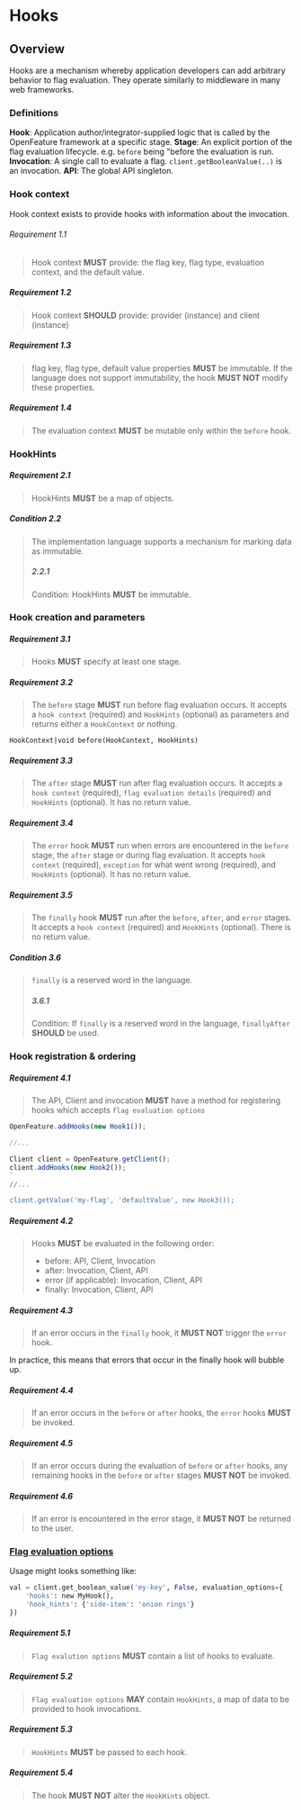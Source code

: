 # Hooks

## Overview

Hooks are a mechanism whereby application developers can add arbitrary behavior
to flag evaluation. They operate similarly to middleware in many web frameworks.

### Definitions

**Hook**: Application author/integrator-supplied logic that is called by the OpenFeature framework at a specific stage.
**Stage**: An explicit portion of the flag evaluation lifecycle. e.g. `before` being "before the evaluation is run.
**Invocation**: A single call to evaluate a flag. `client.getBooleanValue(..)` is an invocation.
**API**: The global API singleton.

### Hook context

Hook context exists to provide hooks with information about the invocation.

###### Requirement 1.1

> Hook context **MUST** provide: the flag key, flag type, evaluation context, and the default value.


##### Requirement 1.2

> Hook context **SHOULD** provide: provider (instance) and client (instance)

##### Requirement 1.3

> flag key, flag type, default value properties **MUST** be immutable. If the language does not support immutability, the hook **MUST NOT** modify these properties.

##### Requirement 1.4

> The evaluation context **MUST** be mutable only within the `before` hook.

### HookHints

##### Requirement 2.1

> HookHints **MUST** be a map of objects.


##### Condition 2.2

> The implementation language supports a mechanism for marking data as immutable.
>
> ##### 2.2.1
>
> Condition: HookHints **MUST** be immutable.


### Hook creation and parameters


##### Requirement 3.1

> Hooks **MUST** specify at least one stage.

##### Requirement 3.2

> The `before` stage **MUST** run before flag evaluation occurs. It accepts a `hook context` (required) and `HookHints` (optional) as parameters and returns either a `HookContext` or nothing.

```
HookContext|void before(HookContext, HookHints)
```

##### Requirement 3.3

> The `after` stage **MUST** run after flag evaluation occurs. It accepts a `hook context` (required), `flag evaluation details` (required) and `HookHints` (optional). It has no return value.

##### Requirement 3.4

> The `error` hook **MUST** run when errors are encountered in the `before` stage, the `after` stage or during flag evaluation. It accepts `hook context` (required), `exception` for what went wrong (required), and `HookHints` (optional). It has no return value.

##### Requirement 3.5

> The `finally` hook **MUST** run after the `before`, `after`, and `error` stages. It accepts a `hook context` (required) and `HookHints` (optional). There is no return value.

##### Condition 3.6

> `finally` is a reserved word in the language.
>
> ##### 3.6.1
>
> Condition: If `finally` is a reserved word in the language, `finallyAfter` **SHOULD** be used.

### Hook registration & ordering

##### Requirement 4.1

> The API, Client and invocation **MUST** have a method for registering hooks which accepts `flag evaluation options`

```js
OpenFeature.addHooks(new Hook1());

//...

Client client = OpenFeature.getClient();
client.addHooks(new Hook2());
`
//...

client.getValue('my-flag', 'defaultValue', new Hook3());
```

##### Requirement 4.2

> Hooks **MUST** be evaluated in the following order:
> - before: API, Client, Invocation
> - after: Invocation, Client, API
> - error (if applicable): Invocation, Client, API
> - finally: Invocation, Client, API

##### Requirement 4.3

> If an error occurs in the `finally` hook, it **MUST NOT** trigger the `error` hook.

In practice, this means that errors that occur in the finally hook will bubble up.

##### Requirement 4.4

> If an error occurs in the `before` or `after` hooks, the `error` hooks **MUST** be invoked.

##### Requirement 4.5

> If an error occurs during the evaluation of `before` or `after` hooks, any remaining hooks in the `before` or `after` stages **MUST NOT** be invoked.

##### Requirement 4.6

> If an error is encountered in the error stage, it **MUST NOT** be returned to the user.


### [Flag evaluation options](../types.md#evaluation-options)

Usage might looks something like:

```python
val = client.get_boolean_value('my-key', False, evaluation_options={
    'hooks': new MyHook(),
    'hook_hints': {'side-item': 'onion rings'}
})
```

##### Requirement 5.1

> `Flag evalution options` **MUST** contain a list of hooks to evaluate.

##### Requirement 5.2

> `Flag evaluation options` **MAY** contain `HookHints`, a map of data to be provided to hook invocations.

##### Requirement 5.3

> `HookHints` **MUST** be passed to each hook.

##### Requirement 5.4

> The hook **MUST NOT** alter the `HookHints` object.
